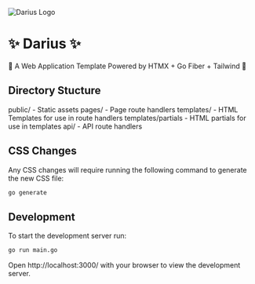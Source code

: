 ![Darius Logo](https://github.com/atridadl/Darius/assets/88056492/6609e787-06e5-466f-aa72-1ddbcd3e7f7c)

# ✨ Darius ✨


🚀 A Web Application Template Powered by HTMX + Go Fiber + Tailwind 🚀

## Directory Stucture

public/ - Static assets
pages/ - Page route handlers
templates/ - HTML Templates for use in route handlers
templates/partials - HTML partials for use in templates
api/ - API route handlers

## CSS Changes

Any CSS changes will require running the following command to generate the new CSS file:

```bash
go generate
```

## Development

To start the development server run:

```bash
go run main.go
```

Open http://localhost:3000/ with your browser to view the development server.
